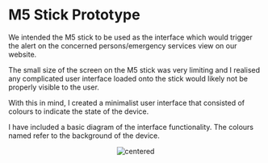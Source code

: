 # M5 Stick Prototype

We intended the M5 stick to be used as the interface which would trigger the alert on the concerned persons/emergency services view on our website.

The small size of the screen on the M5 stick was very limiting and I realised any complicated user interface loaded onto the stick would likely not be properly visible to the user.

With this in mind, I created a minimalist user interface that consisted of colours to indicate the state of the device.

I have included a basic diagram of the interface functionality. The colours named refer to the background of the device.

<p align="center">
  <img src="https://raw.githubusercontent.com/HumphreyCurtis/GuardianCycle/master/iot-device/m5-stick-prototype/images/M5Stick-FSM.png" alt="centered"/>
</p>

